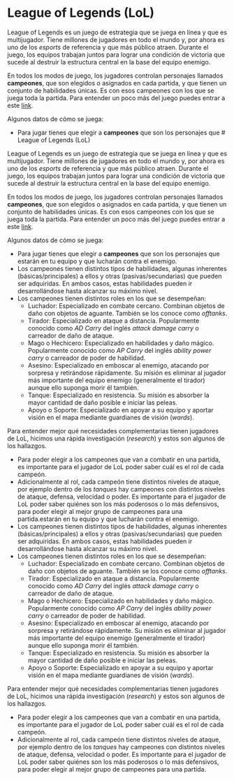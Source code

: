 # League of Legends (LoL)

League of Legends es un juego de estrategia que se juega en línea y que es
multijugador. Tiene millones de jugadores en todo el mundo y, por ahora es uno
de los _esports_ de referencia y que más público atraen.
Durante el juego, los equipos trabajan juntos para lograr una
condición de victoria que sucede al destruir la estructura central en la base
del equipo enemigo.

En todos los modos de juego, los jugadores controlan
personajes llamados **campeones**, que son elegidos o asignados en cada partida,
y que tienen un conjunto de habilidades únicas. Es con esos campeones con los
que se juega toda la partida. Para entender un poco más del juego puedes entrar
a este [link](https://www.redbull.com/es-es/5-consejos-empezar-jugar-league-of-legends#targetText=Lo%20primero%20que%20tienes%20que,donde%20lucha%20cinco%20contra%20cinco).

Algunos datos de cómo se juega:

- Para jugar tienes que elegir a **campeones** que son los personajes
que # League of Legends (LoL)

League of Legends es un juego de estrategia que se juega en línea y que es
multijugador. Tiene millones de jugadores en todo el mundo y, por ahora es uno
de los _esports_ de referencia y que más público atraen.
Durante el juego, los equipos trabajan juntos para lograr una
condición de victoria que sucede al destruir la estructura central en la base
del equipo enemigo.

En todos los modos de juego, los jugadores controlan
personajes llamados **campeones**, que son elegidos o asignados en cada partida,
y que tienen un conjunto de habilidades únicas. Es con esos campeones con los
que se juega toda la partida. Para entender un poco más del juego puedes entrar
a este [link](https://www.redbull.com/es-es/5-consejos-empezar-jugar-league-of-legends#targetText=Lo%20primero%20que%20tienes%20que,donde%20lucha%20cinco%20contra%20cinco).

Algunos datos de cómo se juega:

- Para jugar tienes que elegir a **campeones** que son los personajes que
estarán en tu equipo y que lucharán contra el enemigo.
- Los campeones tienen distintos tipos de habilidades, algunas inherentes
  (básicas/principales) a ellos y otras (pasivas/secundarias) que pueden ser
  adquiridas. En ambos casos, estas habilidades pueden ir desarrollándose hasta
  alcanzar su máximo nivel.
- Los campeones tienen distintos roles en los que se desempeñan:
  - Luchador: Especializado en combate cercano. Combinan objetos de daño con
    objetos de aguante. También se los conoce como _offtanks_.
  - Tirador: Especializado en ataque a distancia. Popularmente conocido como
    _AD Carry_ del inglés _attack damage carry_ o carreador de daño de ataque.
  - Mago o Hechicero: Especializado en habilidades y daño mágico. Popularmente
    conocido como _AP Carry_ del inglés _ability power carry_ o carreador de
    poder de habilidad.
  - Asesino: Especializado en emboscar al enemigo, atacando por sorpresa y
    retirándose rápidamente. Su misión es eliminar al jugador más importante del
    equipo enemigo (generalmente el tirador) aunque ello suponga morir él
    también.
  - Tanque: Especializado en resistencia. Su misión es absorber la mayor
    cantidad de daño posible e iniciar las peleas.
  - Apoyo o Soporte: Especializado en apoyar a su equipo y aportar visión en el
    mapa mediante guardianes de visión (_wards_).

Para entender mejor qué necesidades complementarias tienen jugadores de LoL,
hicimos una rápida investigación (_research_) y estos son algunos de los
hallazgos.

- Para poder elegir a los campeones que van a combatir en una partida, es
  importante para el jugador de LoL poder saber cuál es el rol de cada campeón.
- Adicionalmente al rol, cada campeón tiene distintos niveles de ataque, por
  ejemplo dentro de los _tanques_ hay campeones con distintos niveles de ataque,
  defensa, velocidad o poder. Es importante para el jugador de LoL poder saber
  quiénes son los más poderosos o lo más defensivos, para poder elegir al mejor
  grupo de campeones para una partida.estarán
  en tu equipo y que lucharán contra el enemigo.
- Los campeones tienen distintos tipos de habilidades, algunas inherentes
  (básicas/principales) a ellos y otras (pasivas/secundarias) que pueden ser
  adquiridas. En ambos casos, estas habilidades pueden ir desarrollándose hasta
  alcanzar su máximo nivel.
- Los campeones tienen distintos roles en los que se desempeñan:
  - Luchador: Especializado en combate cercano. Combinan objetos de daño con
    objetos de aguante. También se los conoce como _offtanks_.
  - Tirador: Especializado en ataque a distancia. Popularmente conocido como
    _AD Carry_ del inglés _attack damage carry_ o carreador de daño de ataque.
  - Mago o Hechicero: Especializado en habilidades y daño mágico. Popularmente
    conocido como _AP Carry_ del inglés _ability power carry_ o carreador de
    poder de habilidad.
  - Asesino: Especializado en emboscar al enemigo, atacando por sorpresa y
    retirándose rápidamente. Su misión es eliminar al jugador más importante del
    equipo enemigo (generalmente el tirador) aunque ello suponga morir él
    también.
  - Tanque: Especializado en resistencia. Su misión es absorber la mayor
    cantidad de daño posible e iniciar las peleas.
  - Apoyo o Soporte: Especializado en apoyar a su equipo y aportar visión en el
    mapa mediante guardianes de visión (_wards_).

Para entender mejor qué necesidades complementarias tienen jugadores de LoL,
hicimos una rápida investigación (_research_) y estos son algunos de los
hallazgos.

- Para poder elegir a los campeones que van a combatir en una partida, es
  importante para el jugador de LoL poder saber cuál es el rol de cada campeón.
- Adicionalmente al rol, cada campeón tiene distintos niveles de ataque, por
  ejemplo dentro de los _tanques_ hay campeones con distintos niveles de ataque,
  defensa, velocidad o poder. Es importante para el jugador de LoL poder saber
  quiénes son los más poderosos o lo más defensivos, para poder elegir al mejor
  grupo de campeones para una partida.